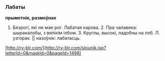 ### Лабаты
**прыметнік, размоўнае**

1. Бязрогі, які не мае рог. Лабатая карова. 2. Пра чалавека: шыракалобы, з вялікім ілбом. 3. Круглы, высокі, падобны на лоб. Л. узгорак. || назоўнік: лабатасць.

<a rel="author">[http://rv-blr.com/](http://rv-blr.com/slounik.jsp?letterId=0&maskId=0&pageId=1498)</a>
